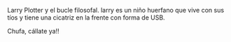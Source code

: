  
Larry Plotter y el bucle filosofal.
larry es un niño huerfano que vive con sus tíos y tiene una cicatriz 
en la frente con forma de USB.

Chufa, cállate ya!!
